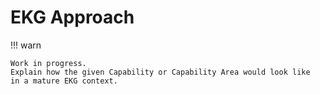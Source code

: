 # EKG Approach

!!! warn

    Work in progress.
    Explain how the given Capability or Capability Area would look like
    in a mature EKG context.
